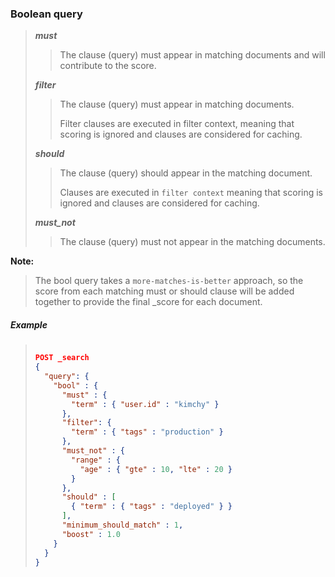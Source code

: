 ### Boolean query 

> 
> ***must***
> 
>> 
>> The clause (query) must appear in matching documents and will contribute to the score.
>> 
> 
> ***filter***
> 
>> 
>> The clause (query) must appear in matching documents.
>> 
>>  Filter clauses are executed in filter context, meaning that scoring is ignored and clauses are considered for caching.
>>
>
> ***should***
> 
>> 
>> The clause (query) should appear in the matching document. 
>> 
>> Clauses are executed in `filter context` meaning that scoring is ignored and clauses are considered for caching.
>> 
>
> ***must_not***
> 
>> 
>> The clause (query) must not appear in the matching documents. 
>> 
>

**Note:** 

> 
> The bool query takes a `more-matches-is-better` approach, so the score from each matching must or should clause will be added together to provide the final _score for each document.
> 

##### Example

> 
> ```json
> 
> POST _search
> {
>   "query": {
>     "bool" : {
>       "must" : {
>         "term" : { "user.id" : "kimchy" }
>       },
>       "filter": {
>         "term" : { "tags" : "production" }
>       },
>       "must_not" : {
>         "range" : {
>           "age" : { "gte" : 10, "lte" : 20 }
>         }
>       },
>       "should" : [
>         { "term" : { "tags" : "deployed" } }
>       ],
>       "minimum_should_match" : 1,
>       "boost" : 1.0
>     }
>   }
> }
> 
> ```
> 
